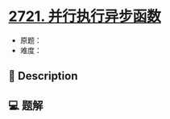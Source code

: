 # [2721. 并行执行异步函数](https://github.com/Tdahuyou/leetcode/tree/main/2721.%20%E5%B9%B6%E8%A1%8C%E6%89%A7%E8%A1%8C%E5%BC%82%E6%AD%A5%E5%87%BD%E6%95%B0)

- 原题：
- 难度：

## 📝 Description



## 💻 题解

```

```

